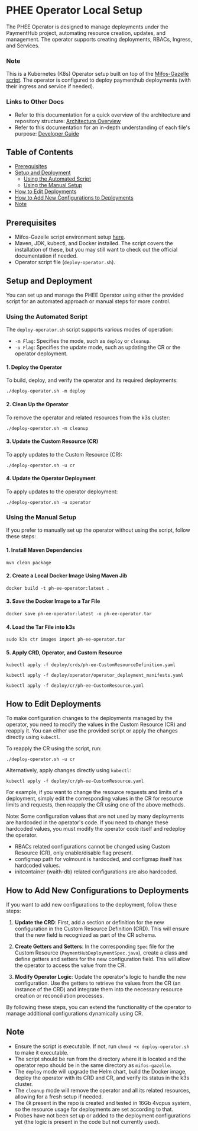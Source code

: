 # PHEE Operator Local Setup

The PHEE Operator is designed to manage deployments under the PaymentHub project, automating resource creation, updates, and management. The operator supports creating deployments, RBACs, Ingress, and Services.

### Note

This is a Kubernetes (K8s) Operator setup built on top of the [Mifos-Gazelle script](https://github.com/openMF/mifos-gazelle). The operator is configured to deploy paymenthub deployments (with their ingress and service if needed).

### Links to Other Docs

- Refer to this documentation for a quick overview of the architecture and repository structure: [Architecture Overview](ARCHITECTURE.md)
- Refer to this documentation for an in-depth understanding of each file's purpose: [Developer Guide](DEVELOPER_GUIDE.md)

## Table of Contents

- [Prerequisites](#prerequisites)
- [Setup and Deployment](#setup-and-deployment)
  - [Using the Automated Script](#using-the-automated-script)
  - [Using the Manual Setup](#using-the-manual-setup)
- [How to Edit Deployments](#how-to-edit-deployments)
- [How to Add New Configurations to Deployments](#how-to-add-new-configurations-to-deployments)
- [Note](#note)

## Prerequisites

- Mifos-Gazelle script environment setup [here](https://github.com/openMF/mifos-gazelle).
- Maven, JDK, kubectl, and Docker installed. The script covers the installation of these, but you may still want to check out the official documentation if needed.
- Operator script file (`deploy-operator.sh`).

## Setup and Deployment

You can set up and manage the PHEE Operator using either the provided script for an automated approach or manual steps for more control.

### Using the Automated Script

The `deploy-operator.sh` script supports various modes of operation:

- `-m Flag`: Specifies the mode, such as `deploy` or `cleanup`.
- `-u Flag`: Specifies the update mode, such as updating the CR or the operator deployment.

#### 1. Deploy the Operator

To build, deploy, and verify the operator and its required deployments:

```
./deploy-operator.sh -m deploy
```

#### 2. Clean Up the Operator

To remove the operator and related resources from the k3s cluster:

```
./deploy-operator.sh -m cleanup
```

#### 3. Update the Custom Resource (CR)

To apply updates to the Custom Resource (CR):

```
./deploy-operator.sh -u cr
```

#### 4. Update the Operator Deployment

To apply updates to the operator deployment:

```
./deploy-operator.sh -u operator
```

### Using the Manual Setup

If you prefer to manually set up the operator without using the script, follow these steps:

#### 1. Install Maven Dependencies

```
mvn clean package
```

#### 2. Create a Local Docker Image Using Maven Jib

```
docker build -t ph-ee-operator:latest .
```

#### 3. Save the Docker Image to a Tar File

```
docker save ph-ee-operator:latest -o ph-ee-operator.tar
```

#### 4. Load the Tar File into k3s

```
sudo k3s ctr images import ph-ee-operator.tar
```

#### 5. Apply CRD, Operator, and Custom Resource

```
kubectl apply -f deploy/crds/ph-ee-CustomResourceDefinition.yaml 

kubectl apply -f deploy/operator/operator_deployment_manifests.yaml 

kubectl apply -f deploy/cr/ph-ee-CustomResource.yaml
```
 

## How to Edit Deployments

To make configuration changes to the deployments managed by the operator, you need to modify the values in the Custom Resource (CR) and reapply it. You can either use the provided script or apply the changes directly using `kubectl`.

To reapply the CR using the script, run:

`./deploy-operator.sh -u cr`

Alternatively, apply changes directly using `kubectl`:

`kubectl apply -f deploy/cr/ph-ee-CustomResource.yaml`

For example, if you want to change the resource requests and limits of a deployment, simply edit the corresponding values in the CR for resource limits and requests, then reapply the CR using one of the above methods.

Note: 
Some configuration values that are not used by many deployments are hardcoded in the operator's code. If you need to change these hardcoded values, you must modify the operator code itself and redeploy the operator.
  - RBACs related configurations cannot be changed using Custom Resource (CR), only enable/disable flag present.
  - configmap path for volmount is hardcoded, and configmap itself has hardcoded values.
  - initcontainer (waith-db) related configurations are also hardcoded.
  

## How to Add New Configurations to Deployments

If you want to add new configurations to the deployment, follow these steps:

1. **Update the CRD**: First, add a section or definition for the new configuration in the Custom Resource Definition (CRD). This will ensure that the new field is recognized as part of the CR schema.

2. **Create Getters and Setters**: In the corresponding `Spec` file for the Custom Resource (`PaymentHubDeploymentSpec.java`), create a class and define getters and setters for the new configuration field. This will allow the operator to access the value from the CR.

3. **Modify Operator Logic**: Update the operator's logic to handle the new configuration. Use the getters to retrieve the values from the CR (an instance of the CRD) and integrate them into the necessary resource creation or reconciliation processes.

By following these steps, you can extend the functionality of the operator to manage additional configurations dynamically using CR.

## Note 

- Ensure the script is executable. If not, run `chmod +x deploy-operator.sh` to make it executable.
- The script should be run from the directory where it is located and the operator repo should be in the same directory as `mifos-gazelle`.
- The `deploy` mode will upgrade the Helm chart, build the Docker image, deploy the operator with its CRD and CR, and verify its status in the k3s cluster.
- The `cleanup` mode will remove the operator and all its related resources, allowing for a fresh setup if needed.
- The `CR` present in the repo is created and tested in 16Gb 4vcpus system, so the resource usage for deployments are set according to that.
- Probes have not been set up or added to the deployment configurations yet (the logic is present in the code but not currently used).